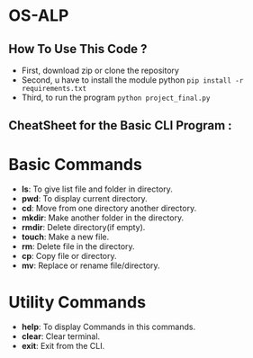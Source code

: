 # OS-ALP

## How To Use This Code ?
- First, download zip or clone the repository
- Second, u have to install the module python
``` pip install -r requirements.txt ```
- Third, to run the program
``` python project_final.py ```

## CheatSheet for the Basic CLI Program :
# Basic Commands
- **ls**: To give list file and folder in directory.
- **pwd**: To display current directory.
- **cd**: Move from one directory another directory.
- **mkdir**: Make another folder in the directory.
- **rmdir**: Delete directory(if empty).
- **touch**: Make a new file.
- **rm**: Delete file in the directory.
- **cp**: Copy file or directory.
- **mv**: Replace or rename file/directory.

# Utility Commands
- **help**: To display Commands in this commands.
- **clear**: Clear terminal.
- **exit**: Exit from the CLI.


